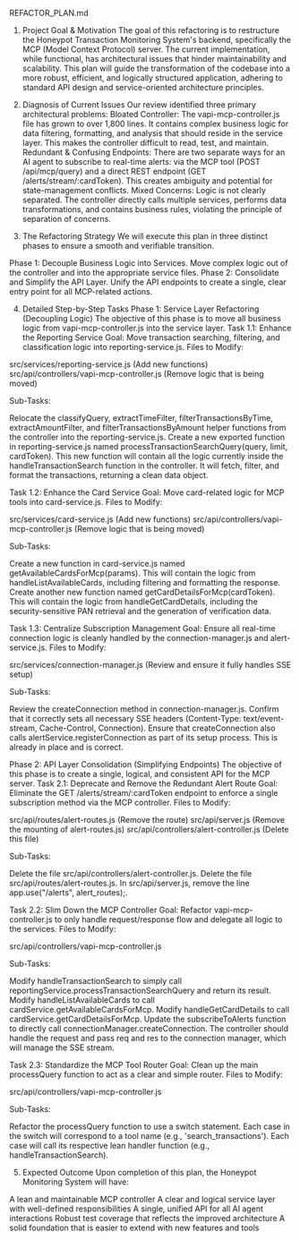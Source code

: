 REFACTOR_PLAN.md
1. Project Goal & Motivation
The goal of this refactoring is to restructure the Honeypot Transaction Monitoring System's backend, specifically the MCP (Model Context Protocol) server. The current implementation, while functional, has architectural issues that hinder maintainability and scalability.
This plan will guide the transformation of the codebase into a more robust, efficient, and logically structured application, adhering to standard API design and service-oriented architecture principles.

2. Diagnosis of Current Issues
Our review identified three primary architectural problems:
Bloated Controller: The vapi-mcp-controller.js file has grown to over 1,800 lines. It contains complex business logic for data filtering, formatting, and analysis that should reside in the service layer. This makes the controller difficult to read, test, and maintain.
Redundant & Confusing Endpoints: There are two separate ways for an AI agent to subscribe to real-time alerts: via the MCP tool (POST /api/mcp/query) and a direct REST endpoint (GET /alerts/stream/:cardToken). This creates ambiguity and potential for state-management conflicts.
Mixed Concerns: Logic is not clearly separated. The controller directly calls multiple services, performs data transformations, and contains business rules, violating the principle of separation of concerns.

3. The Refactoring Strategy
We will execute this plan in three distinct phases to ensure a smooth and verifiable transition.

Phase 1: Decouple Business Logic into Services. Move complex logic out of the controller and into the appropriate service files.
Phase 2: Consolidate and Simplify the API Layer. Unify the API endpoints to create a single, clear entry point for all MCP-related actions.

4. Detailed Step-by-Step Tasks
Phase 1: Service Layer Refactoring (Decoupling Logic)
The objective of this phase is to move all business logic from vapi-mcp-controller.js into the service layer.
Task 1.1: Enhance the Reporting Service
Goal: Move transaction searching, filtering, and classification logic into reporting-service.js.
Files to Modify:

src/services/reporting-service.js (Add new functions)
src/api/controllers/vapi-mcp-controller.js (Remove logic that is being moved)

Sub-Tasks:

Relocate the classifyQuery, extractTimeFilter, filterTransactionsByTime, extractAmountFilter, and filterTransactionsByAmount helper functions from the controller into the reporting-service.js.
Create a new exported function in reporting-service.js named processTransactionSearchQuery(query, limit, cardToken).
This new function will contain all the logic currently inside the handleTransactionSearch function in the controller. It will fetch, filter, and format the transactions, returning a clean data object.

Task 1.2: Enhance the Card Service
Goal: Move card-related logic for MCP tools into card-service.js.
Files to Modify:

src/services/card-service.js (Add new functions)
src/api/controllers/vapi-mcp-controller.js (Remove logic that is being moved)

Sub-Tasks:

Create a new function in card-service.js named getAvailableCardsForMcp(params). This will contain the logic from handleListAvailableCards, including filtering and formatting the response.
Create another new function named getCardDetailsForMcp(cardToken). This will contain the logic from handleGetCardDetails, including the security-sensitive PAN retrieval and the generation of verification data.

Task 1.3: Centralize Subscription Management
Goal: Ensure all real-time connection logic is cleanly handled by the connection-manager.js and alert-service.js.
Files to Modify:

src/services/connection-manager.js (Review and ensure it fully handles SSE setup)

Sub-Tasks:

Review the createConnection method in connection-manager.js. Confirm that it correctly sets all necessary SSE headers (Content-Type: text/event-stream, Cache-Control, Connection).
Ensure that createConnection also calls alertService.registerConnection as part of its setup process. This is already in place and is correct.

Phase 2: API Layer Consolidation (Simplifying Endpoints)
The objective of this phase is to create a single, logical, and consistent API for the MCP server.
Task 2.1: Deprecate and Remove the Redundant Alert Route
Goal: Eliminate the GET /alerts/stream/:cardToken endpoint to enforce a single subscription method via the MCP controller.
Files to Modify:

src/api/routes/alert-routes.js (Remove the route)
src/api/server.js (Remove the mounting of alert-routes.js)
src/api/controllers/alert-controller.js (Delete this file)

Sub-Tasks:

Delete the file src/api/controllers/alert-controller.js.
Delete the file src/api/routes/alert-routes.js.
In src/api/server.js, remove the line app.use("/alerts", alert_routes);.

Task 2.2: Slim Down the MCP Controller
Goal: Refactor vapi-mcp-controller.js to only handle request/response flow and delegate all logic to the services.
Files to Modify:

src/api/controllers/vapi-mcp-controller.js

Sub-Tasks:

Modify handleTransactionSearch to simply call reportingService.processTransactionSearchQuery and return its result.
Modify handleListAvailableCards to call cardService.getAvailableCardsForMcp.
Modify handleGetCardDetails to call cardService.getCardDetailsForMcp.
Update the subscribeToAlerts function to directly call connectionManager.createConnection. The controller should handle the request and pass req and res to the connection manager, which will manage the SSE stream.

Task 2.3: Standardize the MCP Tool Router
Goal: Clean up the main processQuery function to act as a clear and simple router.
Files to Modify:

src/api/controllers/vapi-mcp-controller.js

Sub-Tasks:

Refactor the processQuery function to use a switch statement.
Each case in the switch will correspond to a tool name (e.g., 'search_transactions').
Each case will call its respective lean handler function (e.g., handleTransactionSearch).

5. Expected Outcome
Upon completion of this plan, the Honeypot Monitoring System will have:

A lean and maintainable MCP controller
A clear and logical service layer with well-defined responsibilities
A single, unified API for all AI agent interactions
Robust test coverage that reflects the improved architecture
A solid foundation that is easier to extend with new features and tools